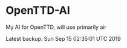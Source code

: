 # OpenTTD-AI
My AI for OpenTTD, will use primarily air

Latest backup: Sun Sep 15 02:35:01 UTC 2019
